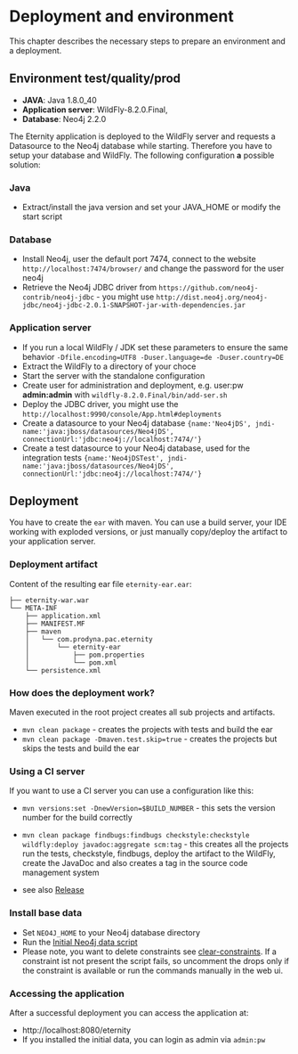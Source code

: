 # Deployment and environment

This chapter describes the necessary steps to prepare an environment and a deployment.


## Environment test/quality/prod

* **JAVA**: Java 1.8.0_40
* **Application server**:	WildFly-8.2.0.Final, 
* **Database**:	Neo4j 2.2.0

The Eternity application is deployed to the WildFly server and requests a Datasource to the Neo4j database while 
starting. Therefore you have to setup your database and WildFly. The following configuration **a** possible solution:

### Java

* Extract/install the java version and set your JAVA_HOME or modify the start script

### Database

* Install Neo4j, user the default port 7474, connect to the website `http://localhost:7474/browser/` and change the
password for the user neo4j
* Retrieve the Neo4j JDBC driver from `https://github.com/neo4j-contrib/neo4j-jdbc` - you might use 
`http://dist.neo4j.org/neo4j-jdbc/neo4j-jdbc-2.0.1-SNAPSHOT-jar-with-dependencies.jar`

### Application server

* If you run a local WildFly / JDK set these parameters to ensure the same behavior
 `-Dfile.encoding=UTF8 -Duser.language=de -Duser.country=DE`
* Extract the WildFly to a directory of your choce
* Start the server with the standalone configuration
* Create user for administration and deployment, e.g. user:pw **admin:admin** with `wildfly-8.2.0.Final/bin/add-ser.sh`
* Deploy the JDBC driver, you might use the `http://localhost:9990/console/App.html#deployments`
* Create a datasource to your Neo4j database 
`{name:'Neo4jDS', jndi-name:'java:jboss/datasources/Neo4jDS', connectionUrl:'jdbc:neo4j://localhost:7474/'}`
* Create a test datasource to your Neo4j database, used for the integration tests 
`{name:'Neo4jDSTest', jndi-name:'java:jboss/datasources/Neo4jDS', connectionUrl:'jdbc:neo4j://localhost:7474/'}`

## Deployment

You have to create the `ear` with maven. You can use a build server, your IDE working with exploded versions, or just
manually copy/deploy the artifact to your application server.

### Deployment artifact

Content of the resulting ear file `eternity-ear.ear`:

    ├── eternity-war.war
    └── META-INF
        ├── application.xml
        ├── MANIFEST.MF
        ├── maven
        │   └── com.prodyna.pac.eternity
        │       └── eternity-ear
        │           ├── pom.properties
        │           └── pom.xml
        └── persistence.xml
        
### How does the deployment work?

Maven executed in the root project creates all sub projects and artifacts.
 
* `mvn clean package` - creates the projects with tests and build the ear
* `mvn clean package -Dmaven.test.skip=true` - creates the projects but skips the tests and build the ear
 
### Using a CI server

If you want to use a CI server you can use a configuration like this:

* `mvn versions:set -DnewVersion=$BUILD_NUMBER` - this sets the version number for the build correctly
* `mvn clean package findbugs:findbugs checkstyle:checkstyle wildfly:deploy javadoc:aggregate scm:tag` - this creates all
the projects run the tests, checkstyle, findbugs, deploy the artifact to the WildFly, create the JavaDoc and also 
creates a tag in the source code management system

* see also [Release](./release.md)  

### Install base data

* Set `NEO4J_HOME` to your Neo4j database directory
* Run the [Initial Neo4j data script](../database/init-database.sh)  
* Please note, you want to delete constraints see [clear-constraints](../database/clear-constraints.sh). If a constraint
  ist not present the script fails, so uncomment the drops only if the constraint is available or run the commands
  manually in the web ui.

### Accessing the application

After a successful deployment you can access the application at:  

* http://localhost:8080/eternity
* If you installed the initial data, you can login as admin via `admin:pw`
